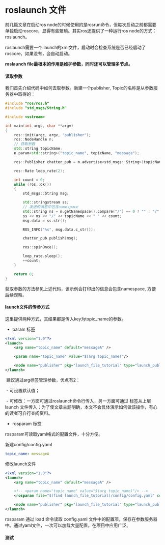 

# roslaunch 文件

前几篇文章在启动ros node的时候使用的是rosrun命令，但每次启动之前都需要单独启动roscore，显得有些繁琐。其实ros还提供了一种运行ros node的方式：roslaunch。

roslaunch需要一个.launch的xml文件，启动时会检查系统是否已经启动了roscore，如果没有，会自动启动。

**roslaunch file最根本的作用是维护参数，同时还可以管理多节点。**

#### 读取参数

我们首先介绍代码中如何去取参数。新建一个publisher, Topic的名称是从参数服务器中取得的：

```c++
#include "ros/ros.h"
#include "std_msgs/String.h"

#include <sstream>

int main(int argc, char **argv)
{
    ros::init(argc, argv, "publisher");
    ros::NodeHandle n;
	// 获取参数
    std::string topicName;
    n.param<std::string>("topic_name", topicName, "message");

    ros::Publisher chatter_pub = n.advertise<std_msgs::String>(topicName, 100);

    ros::Rate loop_rate(2);

    int count = 0;
    while (ros::ok())
    {
        std_msgs::String msg;

        std::stringstream ss;
        // 发送的消息中包含namespace
        std::string ns = n.getNamespace().compare("/") == 0 ? "" : "/";
        ss << ns << "/" << topicName << " " << count;
        msg.data = ss.str();

        ROS_INFO("%s", msg.data.c_str());

        chatter_pub.publish(msg);

        ros::spinOnce();

        loop_rate.sleep();
        ++count;
    }

    return 0;
}
```

获取参数的方法参见上述代码，该示例会打印出的信息会包含namespace, 方便后续观察。

#### launch文件的传参方式

这里提供两种方式，其结果都是传入key为topic_name的参数。

- param 标签

```xml
<?xml version="1.0"?>
<launch>
    <arg name="topic_name" default="messageA" />

    <param name="topic_name" value="$(arg topic_name)"/>

    <node name="publisher" pkg="launch_file_tutorial" type="launch_publisher" output="screen"/>
</launch>
```

​	建议通过arg标签管理参数，优点有2：

​		- 可设置默认值；

​		- 可修改：一方面可通过roslaunch命令行传入，另一方面可通过<include> 标签从上层launch 文件传入；为了使文章主题明确，本文不会具体演示如何做该操作，有心的读者可自行查阅资料。

- rosparam 标签

rosparam可读取yaml格式的配置文件，十分方便。

新建config/config.yaml

```yaml
topic_name: messageA
```

修改launch文件

```xml
<?xml version="1.0"?>
<launch>
    <arg name="topic_name" default="messageA" />

    <!-- <param name="topic_name" value="$(arg topic_name)"/> -->
    <rosparam file="$(find launch_file_tutorial)/config/config.yaml" command="load" />

    <node name="publisher" pkg="launch_file_tutorial" type="launch_publisher" output="screen"/>
</launch>
```

rosparam 通过 load 命令读取 config.yaml 文件中的配置项，保存在参数服务器中。通过yaml文件，一次可以加载大量配置，在项目中应用广泛。



#### 测试


